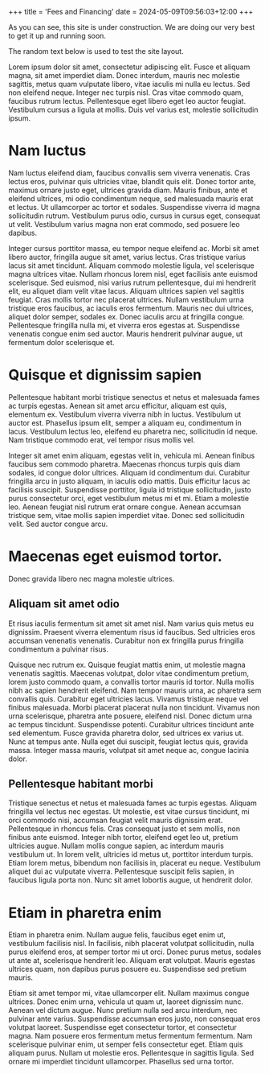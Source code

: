 +++
title = 'Fees and Financing'
date = 2024-05-09T09:56:03+12:00
+++

As you can see, this site is under construction. We are doing our very best to get it up and running soon.

The random text below is used to test the site layout.

Lorem ipsum dolor sit amet, consectetur adipiscing elit. Fusce et aliquam magna, sit amet imperdiet diam. Donec interdum, mauris nec molestie sagittis, metus quam vulputate libero, vitae iaculis mi nulla eu lectus. Sed non eleifend neque. Integer nec turpis nisl. Cras vitae commodo quam, faucibus rutrum lectus. Pellentesque eget libero eget leo auctor feugiat. Vestibulum cursus a ligula at mollis. Duis vel varius est, molestie sollicitudin ipsum.

# Nam luctus

Nam luctus eleifend diam, faucibus convallis sem viverra venenatis. Cras lectus eros, pulvinar quis ultricies vitae, blandit quis elit. Donec tortor ante, maximus ornare justo eget, ultrices gravida diam. Mauris finibus, ante et eleifend ultrices, mi odio condimentum neque, sed malesuada mauris erat et lectus. Ut ullamcorper ac tortor et sodales. Suspendisse viverra id magna sollicitudin rutrum. Vestibulum purus odio, cursus in cursus eget, consequat ut velit. Vestibulum varius magna non erat commodo, sed posuere leo dapibus.

Integer cursus porttitor massa, eu tempor neque eleifend ac. Morbi sit amet libero auctor, fringilla augue sit amet, varius lectus. Cras tristique varius lacus sit amet tincidunt. Aliquam commodo molestie ligula, vel scelerisque magna ultrices vitae. Nullam rhoncus lorem nisl, eget facilisis ante euismod scelerisque. Sed euismod, nisi varius rutrum pellentesque, dui mi hendrerit elit, eu aliquet diam velit vitae lacus. Aliquam ultrices sapien vel sagittis feugiat. Cras mollis tortor nec placerat ultrices. Nullam vestibulum urna tristique eros faucibus, ac iaculis eros fermentum. Mauris nec dui ultrices, aliquet dolor semper, sodales ex. Donec iaculis arcu at fringilla congue. Pellentesque fringilla nulla mi, et viverra eros egestas at. Suspendisse venenatis congue enim sed auctor. Mauris hendrerit pulvinar augue, ut fermentum dolor scelerisque et.

# Quisque et dignissim sapien

Pellentesque habitant morbi tristique senectus et netus et malesuada fames ac turpis egestas. Aenean sit amet arcu efficitur, aliquam est quis, elementum ex. Vestibulum viverra viverra nibh in luctus. Vestibulum ut auctor est. Phasellus ipsum elit, semper a aliquam eu, condimentum in lacus. Vestibulum lectus leo, eleifend eu pharetra nec, sollicitudin id neque. Nam tristique commodo erat, vel tempor risus mollis vel.

Integer sit amet enim aliquam, egestas velit in, vehicula mi. Aenean finibus faucibus sem commodo pharetra. Maecenas rhoncus turpis quis diam sodales, id congue dolor ultrices. Aliquam id condimentum dui. Curabitur fringilla arcu in justo aliquam, in iaculis odio mattis. Duis efficitur lacus ac facilisis suscipit. Suspendisse porttitor, ligula id tristique sollicitudin, justo purus consectetur orci, eget vestibulum metus mi et mi. Etiam a molestie leo. Aenean feugiat nisl rutrum erat ornare congue. Aenean accumsan tristique sem, vitae mollis sapien imperdiet vitae. Donec sed sollicitudin velit. Sed auctor congue arcu.

# Maecenas eget euismod tortor.

Donec gravida libero nec magna molestie ultrices.

## Aliquam sit amet odio

Et risus iaculis fermentum sit amet sit amet nisl. Nam varius quis metus eu dignissim. Praesent viverra elementum risus id faucibus. Sed ultricies eros accumsan venenatis venenatis. Curabitur non ex fringilla purus fringilla condimentum a pulvinar risus.

Quisque nec rutrum ex. Quisque feugiat mattis enim, ut molestie magna venenatis sagittis. Maecenas volutpat, dolor vitae condimentum pretium, lorem justo commodo quam, a convallis tortor mauris id tortor. Nulla mollis nibh ac sapien hendrerit eleifend. Nam tempor mauris urna, ac pharetra sem convallis quis. Curabitur eget ultricies lacus. Vivamus tristique neque vel finibus malesuada. Morbi placerat placerat nulla non tincidunt. Vivamus non urna scelerisque, pharetra ante posuere, eleifend nisl. Donec dictum urna ac tempus tincidunt. Suspendisse potenti. Curabitur ultrices tincidunt ante sed elementum. Fusce gravida pharetra dolor, sed ultrices ex varius ut. Nunc at tempus ante. Nulla eget dui suscipit, feugiat lectus quis, gravida massa. Integer massa mauris, volutpat sit amet neque ac, congue lacinia dolor.

## Pellentesque habitant morbi

Tristique senectus et netus et malesuada fames ac turpis egestas. Aliquam fringilla vel lectus nec egestas. Ut molestie, est vitae cursus tincidunt, mi orci commodo nisi, accumsan feugiat velit mauris dignissim erat. Pellentesque in rhoncus felis. Cras consequat justo et sem mollis, non finibus ante euismod. Integer nibh tortor, eleifend eget leo ut, pretium ultricies augue. Nullam mollis congue sapien, ac interdum mauris vestibulum ut. In lorem velit, ultricies id metus ut, porttitor interdum turpis. Etiam lorem metus, bibendum non facilisis in, placerat eu neque. Vestibulum aliquet dui ac vulputate viverra. Pellentesque suscipit felis sapien, in faucibus ligula porta non. Nunc sit amet lobortis augue, ut hendrerit dolor.

# Etiam in pharetra enim

Etiam in pharetra enim. Nullam augue felis, faucibus eget enim ut, vestibulum facilisis nisl. In facilisis, nibh placerat volutpat sollicitudin, nulla purus eleifend eros, at semper tortor mi ut orci. Donec purus metus, sodales ut ante at, scelerisque hendrerit leo. Aliquam erat volutpat. Mauris egestas ultrices quam, non dapibus purus posuere eu. Suspendisse sed pretium mauris.

Etiam sit amet tempor mi, vitae ullamcorper elit. Nullam maximus congue ultrices. Donec enim urna, vehicula ut quam ut, laoreet dignissim nunc. Aenean vel dictum augue. Nunc pretium nulla sed arcu interdum, nec pulvinar ante varius. Suspendisse accumsan eros justo, non consequat eros volutpat laoreet. Suspendisse eget consectetur tortor, et consectetur magna. Nam posuere eros fermentum metus fermentum fermentum. Nam scelerisque pulvinar enim, ut semper felis consectetur eget. Etiam quis aliquam purus. Nullam ut molestie eros. Pellentesque in sagittis ligula. Sed ornare mi imperdiet tincidunt ullamcorper. Phasellus sed urna tortor.
